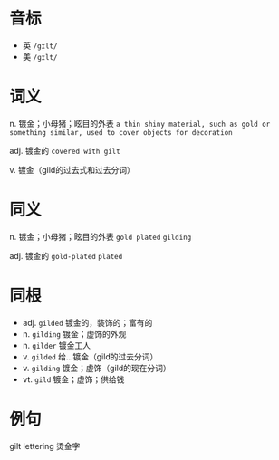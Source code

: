 # 音标

- 英 `/gɪlt/`
- 美 `/ɡɪlt/`

# 词义

n. 镀金；小母猪；眩目的外表
`a thin shiny material, such as gold or something similar, used to cover objects for decoration`

adj. 镀金的
`covered with gilt`

v. 镀金（gild的过去式和过去分词）


# 同义

n. 镀金；小母猪；眩目的外表
`gold plated` `gilding`

adj. 镀金的
`gold-plated` `plated`

# 同根

- adj. `gilded` 镀金的，装饰的；富有的
- n. `gilding` 镀金；虚饰的外观
- n. `gilder` 镀金工人
- v. `gilded` 给…镀金（gild的过去分词）
- v. `gilding` 镀金；虚饰（gild的现在分词）
- vt. `gild` 镀金；虚饰；供给钱

# 例句

gilt lettering
烫金字


